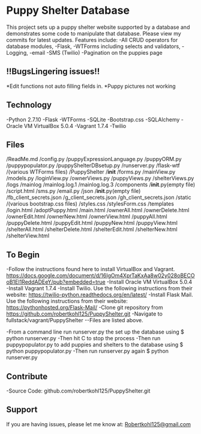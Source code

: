 Puppy Shelter Database
========

This project sets up a puppy shelter website supported by a database and demonstrates some code to manipulate that database. Please view my commits for latest updates.
Features include:
-All CRUD operators for database modules, 
-Flask, 
-WTForms including selects and validators, 
-Logging,
-email
-SMS (Twilio)
-Pagination on the puppies page

!!BugsLingering issues!!
----------------
*Edit functions not auto filling fields in.
*Puppy pictures not working

Technology
----------
-Python 2.7.10
-Flask
-WTForms
-SQLite
-Bootstrap.css
-SQLAlchemy
-Oracle VM VirtualBox 5.0.4
-Vagrant 1.7.4
-Twilio

Files
-----
/ReadMe.md
/config.py
/puppyExpressionLanguage.py
/puppyORM.py
/puppypopulator.py
/puppyShelterDBsetup.py
/runserver.py
/flask-wtf
	/(various WTForms files)
/PuppyShelter
	/__init__
	/forms.py
	/mainView.py
	/models.py
	/loginView.py
	/ownerViews.py
	/puppyViews.py
	/shelterViews.py
	/logs
		/mainlog
		/mainlog.log.1
		/mainlog.log.3
	/components
		/__init__.py(empty file)
		/script.html
		/sms.py
		/email.py
	/json
		/__init__.py(empty file)
		/fb_client_secrets.json
		/g_client_secrets.json
		/gh_client_secrets.json
	/static
		/(various bootstrap.css files)
		/styles.css
		/stylesForm.css
	/templates
		/login.html
		/adoptPuppy.html
		/main.html
		/ownerAll.html
		/ownerDelete.html
		/ownerEdit.html
		/ownerNew.html
		/ownerView.html
		/puppyAll.html
		/puppyDelete.html
		/puppyEdit.html
		/puppyNew.html
		/puppyView.html
		/shelterAll.html
		/shelterDelete.html
		/shelterEdit.html
		/shelterNew.html
		/shelterView.html

To Begin
--------
-Follow the instructions found here to install VirtualBox and Vagrant. https://docs.google.com/document/d/16IgOm4XprTaKxAa8w02y028oBECOoB1EI1ReddADEeY/pub?embedded=true
-Install Oracle VM VirtualBox 5.0.4
-Install Vagrant 1.7.4
-Install Twilio. Use the following instructions from their website:
https://twilio-python.readthedocs.org/en/latest/
-Install Flask Mail. Use the following instructions from their website:
https://pythonhosted.org/Flask-Mail/
-Clone git repository from https://github.com/robertkohl125/PuppyShelter.git
-Navigate to fullstack/vagrant/PuppyShelter
--Files are listed above.

-From a command line run runserver.py the set up the database using
$ python runserver.py 
-Then hit <CTRL> C to stop the process
-Then run puppypopulator.py to add puppies and shelters to the database using 
$ python puppypopulator.py
-Then run runserver.py again
$ python runserver.py 

Contribute
----------
-Source Code: github.com/robertkohl125/PuppyShelter.git

Support
-------
If you are having issues, please let me know at: Robertkohl125@gmail.com
